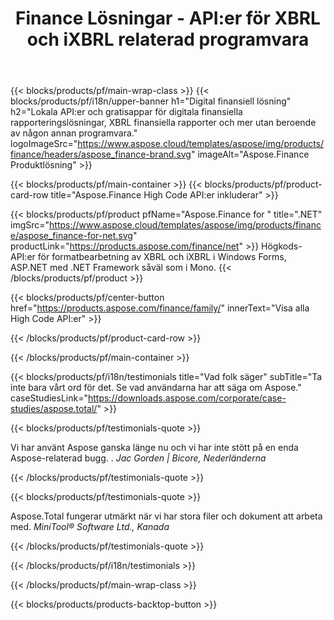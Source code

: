 ﻿---
title: "Finance Lösningar - API:er för XBRL och iXBRL relaterad programvara "
weight: 30
url: /sv/
description: "High Code API:er och gratisappar för att bearbeta eXtensible affärsrapporteringsspråk XBRL och iXBRL-format för att skapa konsoliderade finansiella rapporter och mer"
---
{{< blocks/products/pf/main-wrap-class >}}
{{< blocks/products/pf/i18n/upper-banner h1="Digital finansiell lösning" h2="Lokala API:er och gratisappar för digitala finansiella rapporteringslösningar, XBRL finansiella rapporter och mer utan beroende av någon annan programvara." logoImageSrc="https://www.aspose.cloud/templates/aspose/img/products/finance/headers/aspose_finance-brand.svg" imageAlt="Aspose.Finance Produktlösning" >}}

{{< blocks/products/pf/main-container >}}
{{< blocks/products/pf/product-card-row title="Aspose.Finance High Code API:er inkluderar" >}}

{{< blocks/products/pf/product pfName="Aspose.Finance for " title=".NET" imgSrc="https://www.aspose.cloud/templates/aspose/img/products/finance/aspose_finance-for-net.svg" productLink="https://products.aspose.com/finance/net" >}}
Högkods-API:er för formatbearbetning av XBRL och iXBRL i Windows Forms, ASP.NET med .NET Framework såväl som i Mono.
{{< /blocks/products/pf/product >}}

{{< blocks/products/pf/center-button href="https://products.aspose.com/finance/family/" innerText="Visa alla High Code API:er" >}}

{{< /blocks/products/pf/product-card-row >}}

{{< /blocks/products/pf/main-container >}}

{{< blocks/products/pf/i18n/testimonials title="Vad folk säger" subTitle="Ta inte bara vårt ord för det. Se vad användarna har att säga om Aspose." caseStudiesLink="https://downloads.aspose.com/corporate/case-studies/aspose.total/" >}}

{{< blocks/products/pf/testimonials-quote >}}
<p class="first">
 Vi har använt Aspose ganska länge nu och vi har inte stött på en enda Aspose-relaterad bugg. .
 <em>
  Jac Gorden | Bicore, Nederländerna
 </em>
</p>

{{< /blocks/products/pf/testimonials-quote >}}

{{< blocks/products/pf/testimonials-quote >}}
<p class="second">
 Aspose.Total fungerar utmärkt när vi har stora filer och dokument att arbeta med.
 <em>
  MiniTool® Software Ltd., Kanada
 </em>
</p>

{{< /blocks/products/pf/testimonials-quote >}}

{{< /blocks/products/pf/i18n/testimonials >}}

{{< /blocks/products/pf/main-wrap-class >}}

{{< blocks/products/products-backtop-button >}}